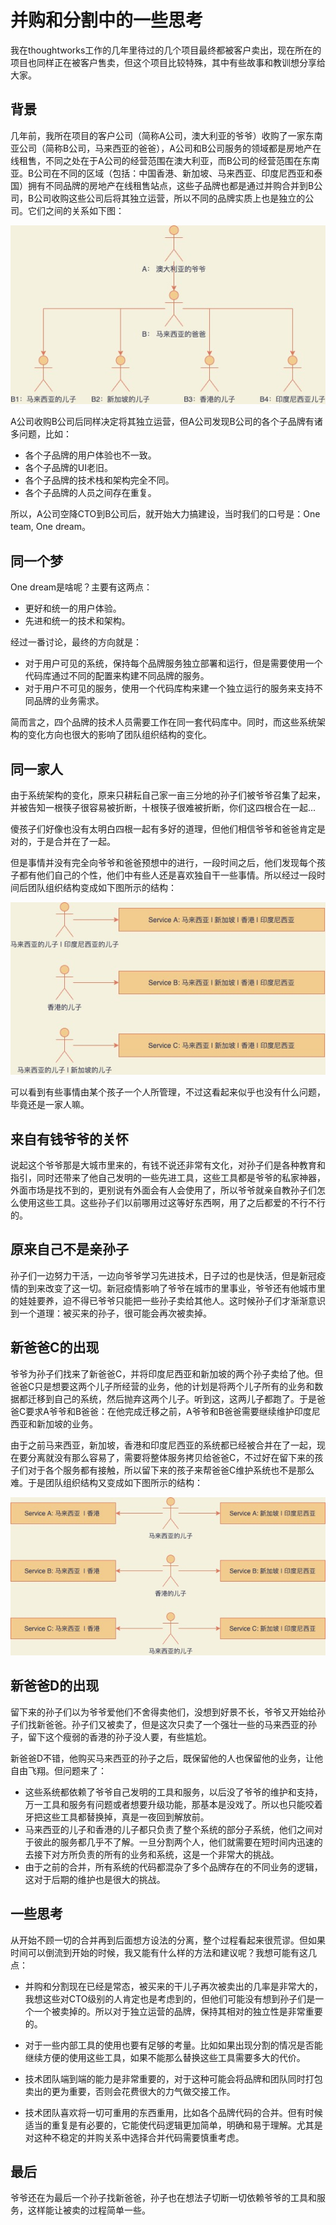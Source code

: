 # 并购和分割中的一些思考

我在thoughtworks工作的几年里待过的几个项目最终都被客户卖出，现在所在的项目也同样正在被客户售卖，但这个项目比较特殊，其中有些故事和教训想分享给大家。

## 背景

几年前，我所在项目的客户公司（简称A公司，澳大利亚的爷爷）收购了一家东南亚公司（简称B公司，马来西亚的爸爸），A公司和B公司服务的领域都是房地产在线租售，不同之处在于A公司的经营范围在澳大利亚，而B公司的经营范围在东南亚。B公司在不同的区域（包括：中国香港、新加坡、马来西亚、印度尼西亚和泰国）拥有不同品牌的房地产在线租售站点，这些子品牌也都是通过并购合并到B公司，B公司收购这些公司后将其独立运营，所以不同的品牌实质上也是独立的公司。它们之间的关系如下图：

![](./images/blog-1.jpeg)

A公司收购B公司后同样决定将其独立运营，但A公司发现B公司的各个子品牌有诸多问题，比如：
- 各个子品牌的用户体验也不一致。
- 各个子品牌的UI老旧。
- 各个子品牌的技术栈和架构完全不同。
- 各个子品牌的人员之间存在重复。

所以，A公司空降CTO到B公司后，就开始大力搞建设，当时我们的口号是：One team, One dream。

## 同一个梦

One dream是啥呢？主要有这两点：

- 更好和统一的用户体验。
- 先进和统一的技术和架构。

经过一番讨论，最终的方向就是：
- 对于用户可见的系统，保持每个品牌服务独立部署和运行，但是需要使用一个代码库通过不同的配置来构建不同品牌的服务。
- 对于用户不可见的服务，使用一个代码库构来建一个独立运行的服务来支持不同品牌的业务需求。

简而言之，四个品牌的技术人员需要工作在同一套代码库中。同时，而这些系统架构的变化方向也很大的影响了团队组织结构的变化。

<!-- ![](./images/blog-2.jpeg) -->


## 同一家人

由于系统架构的变化，原来只耕耘自己家一亩三分地的孙子们被爷爷召集了起来，并被告知一根筷子很容易被折断，十根筷子很难被折断，你们这四根合在一起...

傻孩子们好像也没有太明白四根一起有多好的道理，但他们相信爷爷和爸爸肯定是对的，于是合并在了一起。

<!-- ![](./images/blog-3.jpeg) -->

但是事情并没有完全向爷爷和爸爸预想中的进行，一段时间之后，他们发现每个孩子都有他们自己的个性，他们中有些人还是喜欢独自干一些事情。所以经过一段时间后团队组织结构变成如下图所示的结构：

![](./images/blog-4.jpeg)

可以看到有些事情由某个孩子一个人所管理，不过这看起来似乎也没有什么问题，毕竟还是一家人嘛。

## 来自有钱爷爷的关怀

说起这个爷爷那是大城市里来的，有钱不说还非常有文化，对孙子们是各种教育和指引，同时还带来了他自己发明的一些先进工具，这些工具都是爷爷的私家神器，外面市场是找不到的，更别说有外面会有人会使用了，所以爷爷就亲自教孙子们怎么使用这些工具。这些孙子们以前哪用过这等好东西啊，用了之后都爱的不行不行的。

## 原来自己不是亲孙子

孙子们一边努力干活，一边向爷爷学习先进技术，日子过的也是快活，但是新冠疫情的到来改变了这一切。新冠疫情影响了爷爷在城市的里事业，爷爷还有他城市里的娃娃要养，迫不得已爷爷只能把一些孙子卖给其他人。这时候孙子们才渐渐意识到一个道理：被买来的孙子，很可能会再次被卖掉。

## 新爸爸C的出现

爷爷为孙子们找来了新爸爸C，并将印度尼西亚和新加坡的两个孙子卖给了他。但爸爸C只是想要这两个儿子所经营的业务，他的计划是将两个儿子所有的业务和数据都迁移到自己的系统，然后抛弃这两个儿子。听到这，这两儿子都跑了。于是爸爸C要求A爷爷和B爸爸：在他完成迁移之前，A爷爷和B爸爸需要继续维护印度尼西亚和新加坡的业务。

由于之前马来西亚，新加坡，香港和印度尼西亚的系统都已经被合并在了一起，现在要分离就没有那么容易了，需要将整体服务拷贝给爸爸C，不过好在留下来的孩子们对于各个服务都有接触，所以留下来的孩子来帮爸爸C维护系统也不是那么难。于是团队组织结构又变成如下图所示的结构：

![](./images/blog-5.jpeg)

## 新爸爸D的出现

留下来的孙子们以为爷爷爱他们不舍得卖他们，没想到好景不长，爷爷又开始给孙子们找新爸爸。孙子们又被卖了，但是这次只卖了一个强壮一些的马来西亚的孙子，留下这个瘦弱的香港的孙子没人要，有些尴尬。

新爸爸D不错，他购买马来西亚的孙子之后，既保留他的人也保留他的业务，让他自由飞翔。但问题来了：
- 这些系统都依赖了爷爷自己发明的工具和服务，以后没了爷爷的维护和支持，万一工具和服务有问题或者想要升级功能，那基本是没戏了。所以也只能咬着牙把这些工具都替换掉，真是一夜回到解放前。
- 马来西亚的儿子和香港的儿子都只负责了整个系统的部分子系统，他们之间对于彼此的服务都几乎不了解。一旦分割两个人，他们就需要在短时间内迅速的去接下对方所负责的所有的业务和系统，这是一个非常大的挑战。
- 由于之前的合并，所有系统的代码都混杂了多个品牌存在的不同业务的逻辑，这对于后期的维护也是很大的挑战。

## 一些思考

从开始不顾一切的合并再到后面想方设法的分离，整个过程看起来很荒谬。但如果时间可以倒流到开始的时候，我又能有什么样的方法和建议呢？我想可能有这几点：

- 并购和分割现在已经是常态，被买来的干儿子再次被卖出的几率是非常大的，我想这些对CTO级别的人肯定也是考虑到的，但他们可能没有想到孙子们是一个一个被卖掉的。所以对于独立运营的品牌，保持其相对的独立性是非常重要的。

- 对于一些内部工具的使用也要有足够的考量。比如如果出现分割的情况是否能继续方便的使用这些工具，如果不能那么替换这些工具需要多大的代价。

- 技术团队端到端的能力是非常重要的，对于这种可能会将品牌和团队同时打包卖出的更为重要，否则会花费很大的力气做交接工作。

- 技术团队喜欢将一切可重用的东西重用，比如各个品牌代码的合并。但有时候适当的重复是有必要的，它能使代码逻辑更加简单，明确和易于理解。尤其是对这种不稳定的并购关系中选择合并代码需要慎重考虑。

## 最后

爷爷还在为最后一个孙子找新爸爸，孙子也在想法子切断一切依赖爷爷的工具和服务，这样能让被卖的过程简单一些。
